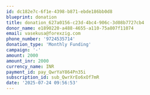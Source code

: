 ```yaml
---
id: dc182e7c-6f1e-4398-b871-ebde186bb0d8
blueprint: donation
title: donation_627a0156-c23d-4bc4-906c-3d08b7727cb4
donor_name: e1890220-a488-4655-a110-75a807f11074
email: vasekusa@forexzig.com
phone_number: '9724535714'
donation_type: 'Monthly Funding'
campaign: '-'
amount: 2000
amount_inr: 2000
currency_name: INR
payment_id: pay_QwrYaY864Pn35i
subscription_id: sub_QwrXrEo6xOf7mR
date: '2025-07-24 09:56:53'
---
```

